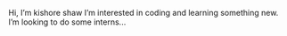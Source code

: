 Hi, I’m kishore shaw
 I’m interested in coding and learning something new.
 I’m looking to do some interns...

